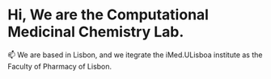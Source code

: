 # Hi, We are the Computational Medicinal Chemistry Lab.
📫 We are based in Lisbon, and we itegrate the iMed.ULisboa institute as the Faculty of Pharmacy of Lisbon.

<!---
comp-medchem/comp-medchem is a ✨ special ✨ repository because its `README.md` (this file) appears on your GitHub profile.
You can click the Preview link to take a look at your changes.
--->
